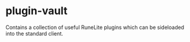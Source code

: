 # plugin-vault
Contains a collection of useful RuneLite plugins which can be sideloaded into the standard client.
